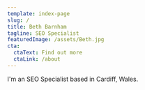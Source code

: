 ```yaml
---
template: index-page
slug: /
title: Beth Barnham
tagline: SEO Specialist
featuredImage: /assets/Beth.jpg
cta:
  ctaText: Find out more
  ctaLink: /about
---
```

I'm an SEO Specialist based in Cardiff, Wales.
